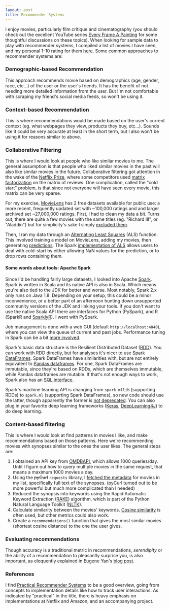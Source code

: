 ```yaml
---
layout: post
title: Recommender Systems
---
```


I enjoy movies, particularly film critique and cinematography (you should check out the excellent YouTube series [Every Frame A Painting](https://www.youtube.com/user/everyframeapainting) for some thoughtful discussions on these topics). When looking for sample data to play with recommender systems, I compiled a list of movies I have seen, and my personal 1-10 rating for them [here](https://github.com/ptvan/movies). Some common approaches to recommender systems are:

### Demographic-based Recommendation

This approach recommends movie based on demographics (age, gender, race, etc...) of the user or the user's friends. It has the benefit of not needing more detailed information from the user. But I'm not comfortable with scraping my friend's social media feeds, so won't be using it.

### Context-based Recommendation

This is where recommendations would be made based on the user's current context (eg. what webpages they view, products they buy, etc...). Sounds like it could be very accurate at least in the short term, but I also won't be using it for reasons similar to above.

### Collaborative Filtering

This is where I would look at people who like similar movies to me. The general assumption is that people who liked similar movies in the past will also like similar movies in the future. Collaborative filtering got attention in the wake of the [Netflix Prize](https://en.wikipedia.org/wiki/Netflix_Prize), where some competitors used [matrix factorization](https://en.wikipedia.org/wiki/Matrix_factorization_(recommender_systems)) on the matrix of reviews. One complication, called the "cold start" problem, is that since not everyone will have seen every movie, this matrix can be very sparse.

For my exercise, [MovieLens](https://grouplens.org/datasets/movielens/) has 2 free datasets available for public use: a more recent, frequently updated set with ~100,000 ratings and and larger archived set ~27,000,000 ratings. First, I had to clean my data a bit. Turns out, there are quite a few movies with the same titles (eg. "Richard III", or "Aladdin") but for simplicity's sake I simply [excluded them](https://github.com/ptvan/movies/blob/master/clean_movies_for_ALS.py).

Then, I ran my data through an [Alternating Least Squares](https://en.wikipedia.org/wiki/Matrix_completion#Alternating_least_squares_minimization) (ALS) function. This involved training a model on MovieLens, adding my movies, then generating [predictions](https://github.com/ptvan/movies/blob/master/spark_ALS.py). The Spark [implementation of ALS](https://spark.apache.org/docs/latest/ml-collaborative-filtering.html) allows users to deal with cold-start by either allowing NaN values for the prediction, or to drop rows containing them.

#### Some words about tools: Apache Spark

Since I'd be handling fairly large datasets, I looked into Apache [Spark](https://spark.apache.org/). Spark is written in Scala and its native API is also in Scala. Which means you're also tied to the JDK for better and worse. Most notably, Spark 2.x only runs on Java 1.8. Depending on your setup, this could be a minor inconvenience, or a better part of an afternoon hunting down unsupported community versions of the JDK and linking your tools. If you don't want to use the native Scala API there are interfaces for Python (PySpark), and R (SparkR and [SparklyR](https://spark.rstudio.com/)). I went with PySpark.

Job management is done with a web GUI (default `http://localhost:4040`), where you can view the queue of current and past jobs. Performance tuning in Spark can be a bit [more involved](https://spark.apache.org/docs/latest/tuning.html).

Spark's basic data structure is the Resilient Distributed Dataset ([RDD](https://spark.apache.org/docs/latest/rdd-programming-guide.html)). You can work with RDD directly, but for analyses it's nicer to use [Spark DataFrames](https://spark.apache.org/docs/latest/sql-programming-guide.html). Spark DataFrames have similarities with, but are not entirely equivalent to [Pandas dataframes](https://pandas.pydata.org/pandas-docs/stable/getting_started/dsintro.html#dataframe). For one, Spark DataFrames are immutable, since they're based on RDDs, which are themselves immutable, while Pandas dataframes are mutable. If that's not enough ways to work, Spark also has an [SQL interface](https://spark.apache.org/sql/).

Spark's machine learning API is changing from `spark.mllib` (supporting RDDs) to `spark.ml` (supporting Spark DataFrames), so new code should use the latter, though apparently the former is [not deprecated](https://spark.apache.org/docs/latest/ml-guide.html#announcement-dataframe-based-api-is-primary-api). You can also plug in your favorite deep learning frameworks ([Keras](http://maxpumperla.com/elephas/), [DeepLearning4J](https://deeplearning4j.org/docs/latest/deeplearning4j-scaleout-intro)) to do deep learning.

### Content-based filtering

This is where I would look at find patterns in movies I like, and make recommendations based on those patterns.
Here we're recommending movies with synopses similar to the ones the user likes. The general steps are:

1. I obtained an API key from [OMDBAPI](https://www.omdbapi.com/), which allows 1000 queries/day. Until I figure out how to query multiple movies in the same request, that means a maximum 1000 movies a day.
2. Using the ~~pyCurl~~ `requests` library, I [fetched the metadata](https://github.com/ptvan/movies/blob/master/fetch_movie_metadata.py) for movies in my list, specifically full text of the synopses. (pyCurl turned out to be more powerful but much more complicated than I needed)
3. Reduced the synopsis into keywords using the Rapid Automatic Keyword Extraction ([RAKE](https://pypi.org/project/rake-nltk/)) algorithm, which is part of the Python Natural Language Toolkit ([NLTK](https://www.nltk.org/)).
4. Calculate similarity between the movies' keywords. [Cosine similarity](https://en.wikipedia.org/wiki/Cosine_similarity) is often used, but other metrics could also work.
5. Create a `recommendations()` function that gives the most similar movies (shortest cosine distance) to the one the user gives.

### Evaluating recommendations

Though accuracy is a traditional metric in recommendations, _serendipity_ or the ability of a recommendation to pleasantly surprise you, is also important, as eloquently explained in Eugene Yan's [blog post](https://eugeneyan.com/writing/serendipity-and-accuracy-in-recommender-systems/).

### References

I find [Practical Recommender Systems](https://www.manning.com/books/practical-recommender-systems) to be a good overview, going from concepts to implementation details like how to track user interactions. As indicated by "practical" in the title, there is heavy emphasis on implementations at Netflix and Amazon, and an accompanying project.

